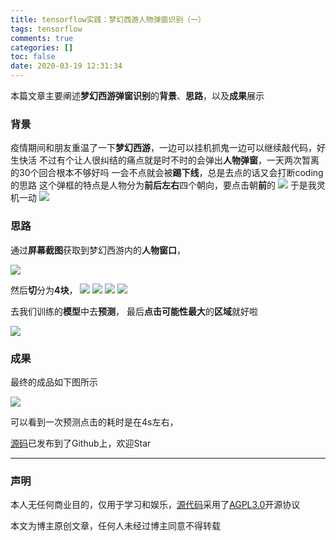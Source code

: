 ```yaml
---
title: tensorflow实践：梦幻西游人物弹窗识别（一）
tags: tensorflow
comments: true
categories: []
toc: false
date: 2020-03-19 12:31:34
---
```



本篇文章主要阐述**梦幻西游弹窗识别**的**背景**、**思路**，以及**成果**展示

### 背景

疫情期间和朋友重温了一下**梦幻西游**，一边可以挂机抓鬼一边可以继续敲代码，好生快活
不过有个让人很纠结的痛点就是时不时的会弹出**人物弹窗**，一天两次暂离的30个回合根本不够好吗
一会不点就会被**踢下线**，总是去点的话又会打断coding的思路
这个弹框的特点是人物分为**前后左右**四个朝向，要点击朝**前**的
![](http://images.di1shuai.com/FmDIRoW-uf7202sHP3Eky3sDT9VD)
于是我灵机一动
![](http://images.di1shuai.com/FswzKDqTRqpLW9ZJ67vyUkVFc3BU)

### 思路

通过**屏幕截图**获取到梦幻西游内的**人物窗口**，

![](http://images.di1shuai.com/FvmxSuj1rzrJwWLb5v2ZMK5yqqYg)

然后**切**分为**4块**，
![](http://images.di1shuai.com/FtNE-uhRJniapeoZu-L5DTnVY-KH)
![](http://images.di1shuai.com/Fu4P4PpvjEdWYxPwiBl0bzL-Yw-u)
![](http://images.di1shuai.com/FoRMjFWNw0ixNK6tYIwKADSQi-UX)
![](http://images.di1shuai.com/FsGV0OkNfQuog-NtJx33JRAC-IlA)

去我们训练的**模型**中去**预测**，
最后**点击可能性最大**的**区域**就好啦

![](http://images.di1shuai.com/Fl91DfaNDpCfVTf_KfZ17oaZcGcc)



### 成果

最终的成品如下图所示

![](http://images.di1shuai.com/Fhvwyz8scozJqC5rx4oFimY4nqlh)

可以看到一次预测点击的耗时是在4s左右，

[源码](https://github.com/BestBurning/mhxy)已发布到了Github上，欢迎Star

---
### 声明

本人无任何商业目的，仅用于学习和娱乐，[源代码](https://github.com/BestBurning/mhxy)采用了[AGPL3.0](https://opensource.org/licenses/AGPL-3.0)开源协议

本文为博主原创文章，任何人未经过博主同意不得转载